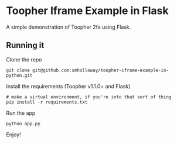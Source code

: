 # Toopher Iframe Example in Flask

A simple demonstration of Toopher 2fa using Flask.

## Running it

Clone the repo

    git clone git@github.com:smholloway/toopher-iframe-example-in-python.git

Install the requirements (Toopher v1.1.0+ and Flask)

    # make a virtual environment, if you're into that sort of thing
    pip install -r requirements.txt

Run the app

    python app.py

Enjoy!

